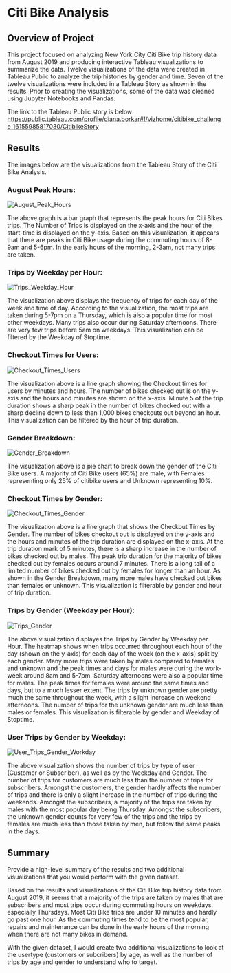 # Citi Bike Analysis

## Overview of Project
This project focused on analyzing New York City Citi Bike trip history data from August 2019 and producing interactive Tableau visualizations to summarize the data.
Twelve visualizations of the data were created in Tableau Public to analyze the trip histories by gender and time. Seven of the twelve visualizations were included in a Tableau Story as shown in the results. Prior to creating the visualizations, some of the data was cleaned using Jupyter Notebooks and Pandas.

The link to the Tableau Public story is below:
https://public.tableau.com/profile/diana.borkar#!/vizhome/citibike_challenge_16155985817030/CitibikeStory

## Results
The images below are the visualizations from the Tableau Story of the Citi Bike Analysis.

### August Peak Hours:
![August_Peak_Hours](https://github.com/borkard/bikesharing/blob/main/Images/August_Peak_Hours.PNG)

The above graph is a bar graph that represents the peak hours for Citi Bikes trips. The Number of Trips is displayed on the x-axis and the hour of the start-time is displayed on the y-axis. Based on this visualization, it appears that there are peaks in Citi Bike usage during the commuting hours of 8-9am and 5-6pm. In the early hours of the morning, 2-3am, not many trips are taken.


### Trips by Weekday per Hour:
![Trips_Weekday_Hour](https://github.com/borkard/bikesharing/blob/main/Images/Trips_Weekday_Hour.PNG)

The visualization above displays the frequency of trips for each day of the week and time of day. According to the visualization, the most trips are taken during 5-7pm on a Thursday, which is also a popular time for most other weekdays. Many trips also occur during Saturday afternoons. There are very few trips before 5am on weekdays. This visualization can be filtered by the Weekday of Stoptime.


### Checkout Times for Users:
![Checkout_Times_Users](https://github.com/borkard/bikesharing/blob/main/Images/Checkout_Times_Users.PNG)

The visualization above is a line graph showing the Checkout times for users by minutes and hours. The number of bikes checked out is on the y-axis and the hours and minutes are shown on the x-axis. Minute 5 of the trip duration shows a sharp peak in the number of bikes checked out with a sharp decline down to less than 1,000 bikes checkouts out beyond an hour. This visualization can be filtered by the hour of trip duration.


### Gender Breakdown:
![Gender_Breakdown](https://github.com/borkard/bikesharing/blob/main/Images/Gender_Breakdown.PNG)

The visualization above is a pie chart to break down the gender of the Citi Bike users. A majority of Citi Bike users (65%) are male, with Females representing only 25% of citibike users and Unknown representing 10%.


### Checkout Times by Gender:
![Checkout_Times_Gender](https://github.com/borkard/bikesharing/blob/main/Images/Checkout_Times_Gender.PNG)

The visualization above is a line graph that shows the Checkout Times by Gender. The number of bikes checkout out is displayed on the y-axis and the hours and minutes of the trip duration are displayed on the x-axis. At the trip duration mark of 5 minutes, there is a sharp increase in the number of bikes checked out by males. The peak trip duration for the majority of bikes checked out by females occurs around 7 minutes. There is a long tail of a limited number of bikes checked out by females for longer than an hour. As shown in the Gender Breakdown, many more males have checked out bikes than females or unknown. This visualization is filterable by gender and hour of trip duration.


### Trips by Gender (Weekday per Hour):
![Trips_Gender](https://github.com/borkard/bikesharing/blob/main/Images/Trips_Gender.PNG)

The above visualization displayes the Trips by Gender by Weekday per Hour. The heatmap shows when trips occurred throughout each hour of the day (shown on the y-axis) for each day of the week (on the x-axis) split by each gender. Many more trips were taken by males compared to females and unknown and the peak times and days for males were during the work-week around 8am and 5-7pm. Saturday afternoons were also a popular time for males. The peak times for females were around the same times and days, but to a much lesser extent. The trips by unknown gender are pretty much the same throughout the week, with a slight increase on weekend afternoons. The number of trips for the unknown gender are much less than males or females. This visualization is filterable by gender and Weekday of Stoptime.


### User Trips by Gender by Weekday:
![User_Trips_Gender_Workday](https://github.com/borkard/bikesharing/blob/main/Images/User_Trips_Gender_Workday.PNG)

The above visualization shows the number of trips by type of user (Customer or Subscriber), as well as by the Weekday and Gender. The number of trips for customers are much less than the number of trips for subscribers. Amongst the customers, the gender hardly affects the number of trips and there is only a slight increase in the number of trips during the weekends. Amongst the subscribers, a majority of the trips are taken by males with the most popular day being Thursday. Amongst the subscribers, the unknown gender counts for very few of the trips and the trips by females are much less than those taken by men, but follow the same peaks in the days.


## Summary
Provide a high-level summary of the results and two additional visualizations that you would perform with the given dataset.

Based on the results and visualizations of the Citi Bike trip history data from August 2019, it seems that a majority of the trips are taken by males that are subscribers and most trips occur during commuting hours on weekdays, especially Thursdays. Most Citi Bike trips are under 10 minutes and hardly go past one hour. As the commuting times tend to be the most popular, repairs and maintenance can be done in the early hours of the morning when there are not many bikes in demand.

With the given dataset, I would create two additional visualizations to look at the usertype (customers or subcribers) by age, as well as the number of trips by age and gender to understand who to target.


